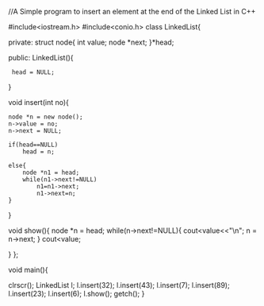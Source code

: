 //A Simple program to insert an element at the end of the Linked List in C++

#include<iostream.h>
#include<conio.h>
class LinkedList{

private:
struct node{
   int value;
   node *next;
}*head;

public:
LinkedList(){

     head = NULL;
}

void insert(int no){

	node *n = new node();
	n->value = no;
	n->next = NULL;

	if(head==NULL)
		head = n;

	else{
		node *n1 = head;
		while(n1->next!=NULL)
			n1=n1->next;
			n1->next=n;
	}

}

void show(){
	node *n = head;
	while(n->next!=NULL){
		cout<<n->value<<"\n";
		n = n->next;
	}
	cout<<n->value;

}
};

void main(){

clrscr();
LinkedList l;
l.insert(32);
l.insert(43);
l.insert(7);
l.insert(89);
l.insert(23);
l.insert(6);
l.show();
getch();
}
